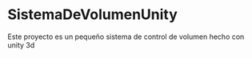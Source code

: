 # SistemaDeVolumenUnity
 Este proyecto es un pequeño sistema de control de volumen hecho con unity 3d
